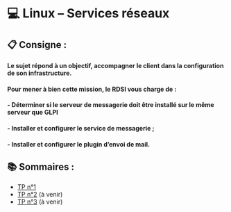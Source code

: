 # :computer: Linux – Services réseaux

## :clipboard: Consigne :
#### Le sujet répond à un objectif, accompagner le client dans la configuration de son infrastructure.

#### Pour mener à bien cette mission, le RDSI vous charge de : 
#### - Déterminer si le serveur de messagerie doit être installé sur le même serveur que GLPI
#### - Installer et configurer le service de messagerie ;
#### - Installer et configurer le plugin d’envoi de mail.



## :books: Sommaires :

- [TP n°1](./TP-1/main_page.md)
- [TP n°2]() (à venir)
- [TP n°3]() (à venir)